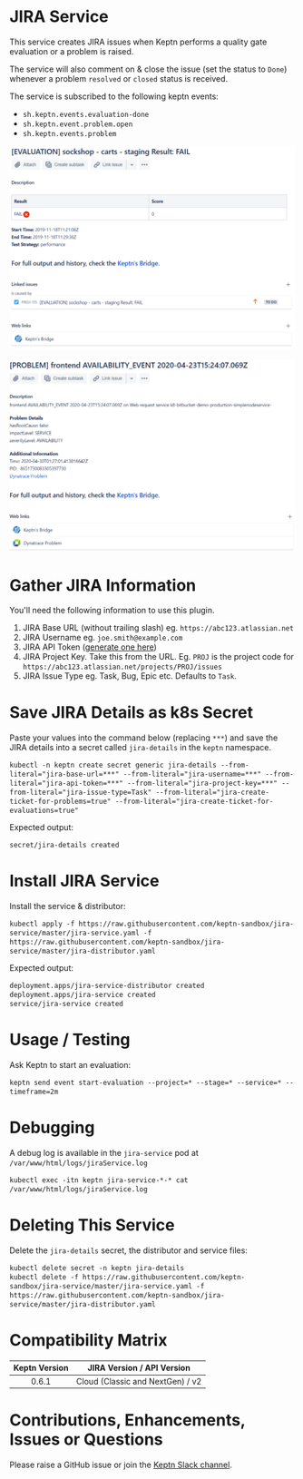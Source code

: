 # JIRA Service

This service creates JIRA issues when Keptn performs a quality gate evaluation or a problem is raised.

The service will also comment on & close the issue (set the status to `Done`) whenever a problem `resolved` or `closed` status is received.

The service is subscribed to the following keptn events:

* `sh.keptn.events.evaluation-done`
* `sh.keptn.event.problem.open`
* `sh.keptn.events.problem`

![screenshot](assets/jira-service-1.png)

![screenshot](assets/jira-service-2.png)

# Gather JIRA Information
You'll need the following information to use this plugin.

1. JIRA Base URL (without trailing slash) eg. `https://abc123.atlassian.net`
1. JIRA Username eg. `joe.smith@example.com`
1. JIRA API Token ([generate one here](https://id.atlassian.com/manage/api-tokens))
1. JIRA Project Key. Take this from the URL. Eg. `PROJ` is the project code for `https://abc123.atlassian.net/projects/PROJ/issues`
1. JIRA Issue Type eg. Task, Bug, Epic etc. Defaults to `Task`.

# Save JIRA Details as k8s Secret
Paste your values into the command below (replacing `***`) and save the JIRA details into a secret called `jira-details` in the `keptn` namespace.

```
kubectl -n keptn create secret generic jira-details --from-literal="jira-base-url=***" --from-literal="jira-username=***" --from-literal="jira-api-token=***" --from-literal="jira-project-key=***" --from-literal="jira-issue-type=Task" --from-literal="jira-create-ticket-for-problems=true" --from-literal="jira-create-ticket-for-evaluations=true"
```

Expected output:

```
secret/jira-details created
```

# Install JIRA Service
Install the service & distributor:

```
kubectl apply -f https://raw.githubusercontent.com/keptn-sandbox/jira-service/master/jira-service.yaml -f https://raw.githubusercontent.com/keptn-sandbox/jira-service/master/jira-distributor.yaml
```

Expected output:

```
deployment.apps/jira-service-distributor created
deployment.apps/jira-service created
service/jira-service created
```

# Usage / Testing
Ask Keptn to start an evaluation:
```
keptn send event start-evaluation --project=* --stage=* --service=* --timeframe=2m
```

# Debugging
A debug log is available in the `jira-service` pod at `/var/www/html/logs/jiraService.log`

```
kubectl exec -itn keptn jira-service-*-* cat /var/www/html/logs/jiraService.log
```

# Deleting This Service

Delete the `jira-details` secret, the distributor and service files:

```
kubectl delete secret -n keptn jira-details
kubectl delete -f https://raw.githubusercontent.com/keptn-sandbox/jira-service/master/jira-service.yaml -f https://raw.githubusercontent.com/keptn-sandbox/jira-service/master/jira-distributor.yaml
```

# Compatibility Matrix

| Keptn Version    | JIRA Version / API Version |
|:----------------:|:----------------------:|
|     0.6.1        |            Cloud (Classic and NextGen) / v2          |

# Contributions, Enhancements, Issues or Questions
Please raise a GitHub issue or join the [Keptn Slack channel](https://join.slack.com/t/keptn/shared_invite/enQtNTUxMTQ1MzgzMzUxLWMzNmM1NDc4MmE0MmQ0MDgwYzMzMDc4NjM5ODk0ZmFjNTE2YzlkMGE4NGU5MWUxODY1NTBjNjNmNmI1NWQ1NGY).